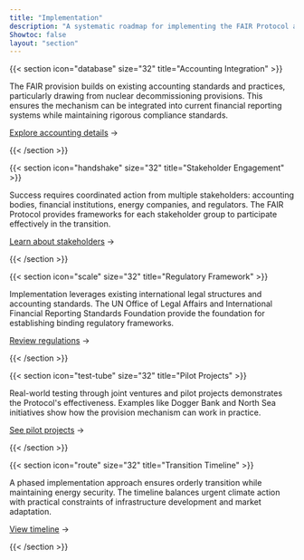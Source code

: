 ```yaml
---
title: "Implementation"
description: "A systematic roadmap for implementing the FAIR Protocol across financial and energy sectors"
Showtoc: false
layout: "section"
---
```


{{< section icon="database" size="32" title="Accounting Integration" >}}

The FAIR provision builds on existing accounting standards and practices, particularly drawing from nuclear decommissioning provisions. This ensures the mechanism can be integrated into current financial reporting systems while maintaining rigorous compliance standards.

[Explore accounting details](/en/implementation/accounting-integration) →

{{< /section >}}

{{< section icon="handshake" size="32" title="Stakeholder Engagement" >}}

Success requires coordinated action from multiple stakeholders: accounting bodies, financial institutions, energy companies, and regulators. The FAIR Protocol provides frameworks for each stakeholder group to participate effectively in the transition.

[Learn about stakeholders](/en/implementation/stakeholder-engagement) →

{{< /section >}}

{{< section icon="scale" size="32" title="Regulatory Framework" >}}

Implementation leverages existing international legal structures and accounting standards. The UN Office of Legal Affairs and International Financial Reporting Standards Foundation provide the foundation for establishing binding regulatory frameworks.

[Review regulations](/en/implementation/regulatory-framework) →

{{< /section >}}

{{< section icon="test-tube" size="32" title="Pilot Projects" >}}

Real-world testing through joint ventures and pilot projects demonstrates the Protocol's effectiveness. Examples like Dogger Bank and North Sea initiatives show how the provision mechanism can work in practice.

[See pilot projects](/en/implementation/pilot-projects) →

{{< /section >}}

{{< section icon="route" size="32" title="Transition Timeline" >}}

A phased implementation approach ensures orderly transition while maintaining energy security. The timeline balances urgent climate action with practical constraints of infrastructure development and market adaptation.

[View timeline](/en/implementation/transition-timeline) →

{{< /section >}}